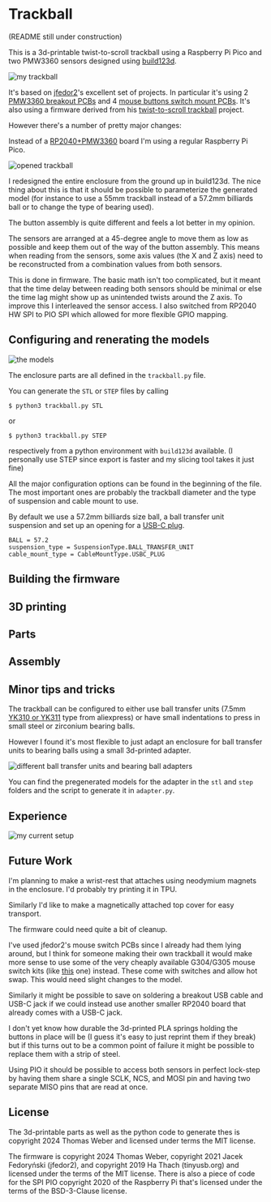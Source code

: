 # Trackball
(README still under construction)

This is a 3d-printable twist-to-scroll trackball using a Raspberry Pi Pico and two PMW3360 sensors designed using [build123d](https://github.com/gumyr/build123d).

![my trackball](img/img1.jpeg)

It's based on [jfedor2](https://github.com/jfedor2)'s excellent set of projects.
In particular it's using 2 [PMW3360 breakout PCBs](https://github.com/jfedor2/pmw3360-breakout) and 4 [mouse buttons switch mount PCBs](https://github.com/jfedor2/mouse-switch-mount-pcb). It's also using a firmware derived from his [twist-to-scroll trackball](https://github.com/jfedor2/twist-to-scroll-trackball) project.

However there's a number of pretty major changes:

Instead of a [RP2040+PMW3360](https://github.com/jfedor2/rp2040-pmw3360) board I'm using a regular Raspberry Pi Pico.

![opened trackball](img/img3.jpeg)

I redesigned the entire enclosure from the ground up in build123d. The nice thing about this is that it should be possible to parameterize the generated model (for instance to use a 55mm trackball instead of a 57.2mm billiards ball or to change the type of bearing used).

The button assembly is quite different and feels a lot better in my opinion.

The sensors are arranged at a 45-degree angle to move them as low as possible and keep them out of the way of the button assembly.
This means when reading from the sensors, some axis values (the X and Z axis) need to be reconstructed from a combination values from both sensors.

This is done in firmware. The basic math isn't too complicated, but it meant that the time delay between reading both sensors should be minimal or else the time lag might show up as unintended twists around the Z axis.
To improve this I interleaved the sensor access. I also switched from RP2040 HW SPI to PIO SPI which allowed for more flexible GPIO mapping.

## Configuring and renerating the models

![the models](img/img2.png)

The enclosure parts are all defined in the `trackball.py` file.

You can generate the `STL` or `STEP` files by calling

```
$ python3 trackball.py STL
```
or
```
$ python3 trackball.py STEP
```
respectively from a python environment with `build123d` available.
(I personally use STEP since export is faster and my slicing tool takes it just fine)

All the major configuration options can be found in the beginning of the file. The most important ones are probably the trackball diameter and the type of suspension and cable mount to use.

By default we use a 57.2mm billiards size ball, a ball transfer unit suspension and set up an opening for a [USB-C plug](https://www.aliexpress.com/item/1005007593502706.html).
```
BALL = 57.2
suspension_type = SuspensionType.BALL_TRANSFER_UNIT
cable_mount_type = CableMountType.USBC_PLUG
```

## Building the firmware

## 3D printing

## Parts

## Assembly

## Minor tips and tricks

The trackball can be configured to either use ball transfer units (7.5mm [YK310 or YK311](https://www.aliexpress.com/item/1005005528750648.html) type from aliexpress) or have small indentations to press in small steel or zirconium bearing balls.

However I found it's most flexible to just adapt an enclosure for ball transfer units to bearing balls using a small 3d-printed adapter.

![different ball transfer units and bearing ball adapters](img/img5.jpeg)

You can find the pregenerated models for the adapter in the `stl` and `step` folders and the script to generate it in `adapter.py`.

## Experience

![my current setup](img/img4.jpeg)

## Future Work

I'm planning to make a wrist-rest that attaches using neodymium magnets in the enclosure. I'd probably try printing it in TPU.

Similarly I'd like to make a magnetically attached top cover for easy transport.

The firmware could need quite a bit of cleanup.

I've used jfedor2's mouse switch PCBs since I already had them lying around, but I think for someone making their own trackball it would make more sense to use some of the very cheaply available G304/G305 mouse switch kits (like [this](https://www.aliexpress.com/item/1005006636817494.html) one) instead. These come with switches and allow hot swap.
This would need slight changes to the model.

Similarly it might be possible to save on soldering a breakout USB cable and USB-C jack if we could instead use another smaller RP2040 board that already comes with a USB-C jack.

I don't yet know how durable the 3d-printed PLA springs holding the buttons in place will be (I guess it's easy to just reprint them if they break) but if this turns out to be a common point of failure it might be possible to replace them with a strip of steel.

Using PIO it should be possible to access both sensors in perfect lock-step by having them share a single SCLK, NCS, and MOSI pin and having two separate MISO pins that are read at once.

## License

The 3d-printable parts as well as the python code to generate thes is copyright 2024 Thomas Weber and licensed under terms the MIT license.

The firmware is copyright 2024 Thomas Weber, copyright 2021 Jacek Fedoryński (jfedor2), and copyright 2019 Ha Thach (tinyusb.org) and licensed under the terms of the MIT license.
There is also a piece of code for the SPI PIO copyright 2020 of the Raspberry Pi that's licensed under the terms of the BSD-3-Clause license.
